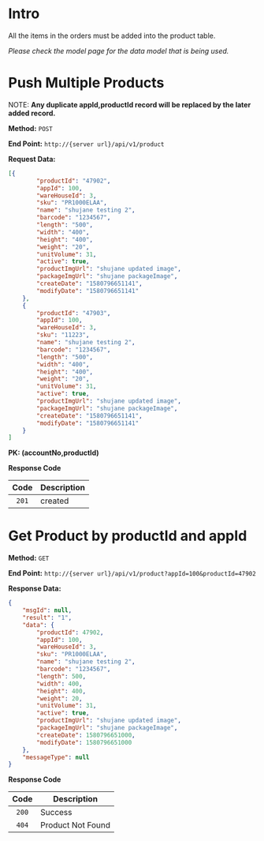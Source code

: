 # Intro

All the items in the orders must be added into the product table.

*Please check the model page for the data model that is being used.*

# Push Multiple Products

NOTE: **Any duplicate appId,productId record will be replaced by the later added record.**

**Method:** `POST`

**End Point:** `http://{server url}/api/v1/product`

**Request Data:**
```json
[{
		"productId": "47902",
		"appId": 100,
		"wareHouseId": 3,
		"sku": "PR1000ELAA",
		"name": "shujane testing 2",
		"barcode": "1234567",
		"length": "500",
		"width": "400",
		"height": "400",
		"weight": "20",
		"unitVolume": 31,
		"active": true,
		"productImgUrl": "shujane updated image",
		"packageImgUrl": "shujane packageImage",
		"createDate": "1580796651141",
		"modifyDate": "1580796651141"
	},
	{
		"productId": "47903",
		"appId": 100,
		"wareHouseId": 3,
		"sku": "11223",
		"name": "shujane testing 2",
		"barcode": "1234567",
		"length": "500",
		"width": "400",
		"height": "400",
		"weight": "20",
		"unitVolume": 31,
		"active": true,
		"productImgUrl": "shujane updated image",
		"packageImgUrl": "shujane packageImage",
		"createDate": "1580796651141",
		"modifyDate": "1580796651141"
	}
]
```

**PK: (accountNo,productId)**

**Response Code**

|   Code  | Description   |
| :-----: | ------------- |
| `201`   | created       |


# Get Product by productId and appId

**Method:** `GET`

**End Point:** `http://{server url}/api/v1/product?appId=100&productId=47902`

**Response Data:**
```json
{
    "msgId": null,
    "result": "1",
    "data": {
        "productId": 47902,
        "appId": 100,
        "wareHouseId": 3,
        "sku": "PR1000ELAA",
        "name": "shujane testing 2",
        "barcode": "1234567",
        "length": 500,
        "width": 400,
        "height": 400,
        "weight": 20,
        "unitVolume": 31,
        "active": true,
        "productImgUrl": "shujane updated image",
        "packageImgUrl": "shujane packageImage",
        "createDate": 1580796651000,
        "modifyDate": 1580796651000
    },
    "messageType": null
}
```
**Response Code**

|   Code  | Description   |
| :-----: | ------------- |
| `200`   | Success       |
| `404`   | Product Not Found |
